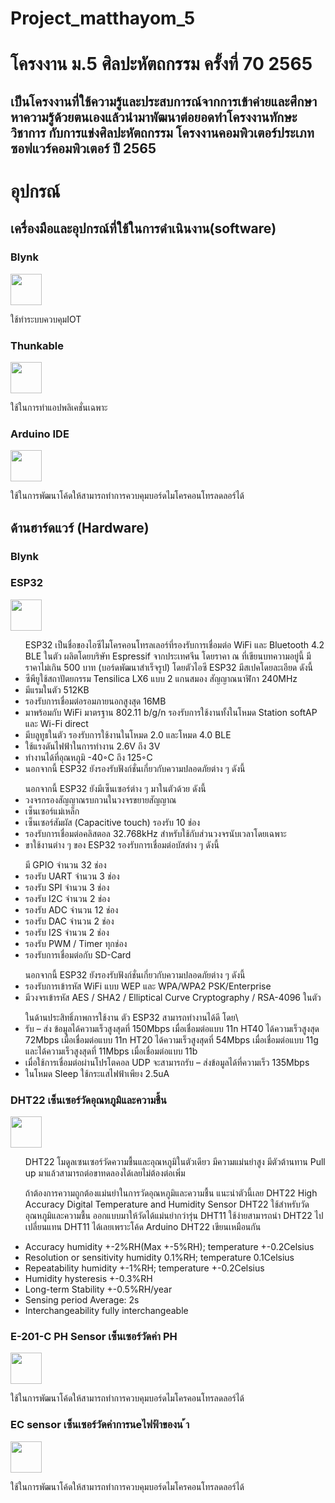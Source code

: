 # Project_matthayom_5
<h1>โครงงาน ม.5 ศิลปะหัตถกรรม ครั้งที่ 70 2565</h1>
<h2>เป็นโครงงานที่ใช้ความรู้และประสบการณ์จากการเข้าค่ายและศึกษาหาความรู้ด้วยตนเองแล้วนำมาพัฒนาต่อยอดทำโครงงานทักษะวิชาการ กับการแข่งศิลปะหัตถกรรม โครงงานคอมพิวเตอร์ประเภทซอฟแวร์คอมพิวเตอร์ ปี 2565</h2> 

<h1>อุปกรณ์</h1>

<h2>เครื่องมือและอุปกรณ์ที่ใช้ในการดำเนินงาน(software)</h2>

<h3>Blynk</h3>
<img src="https://store.kidbright.info/upload/cover-image/1595158904-oAsZux.png" style="width="50px" height="50px" ">
<p>ใช้ทำระบบควบคุมIOT</p>

<h3>Thunkable </h3>
<img src="https://www.nocodeitalia.it/wp-content/uploads/2020/12/thunkable-1-1024x191.png" style="width="50px" height="50px"">
<p>ใช้ในการทำแอปพลิเคชั่นเฉพาะ</p>

<h3>Arduino IDE</h3>
<img src="https://s3.amazonaws.com/eventick-redactor/065c62c2-f169-4c54-a2d8-fee009e9ee1b/arduinoicon2.preview.png" style="width="50px" height="50px"">
<p>ใช้ในการพัฒนาโค้ดให้สามารถทำการควบคุมบอร์ดไมโครคอนโทรลดลอร์ได้</p>

<h2>ด้านฮาร์ดแวร์ (Hardware)
</h2>

<h3>Blynk</h3>

<h3>ESP32</h3>
<img src="https://th.bing.com/th/id/R.b02136248e37bd6f90bc862c685d1f3c?rik=N%2fwa6K%2bWtqqcKw&pid=ImgRaw&r=0" style="width="50px" height="50px"">

<ul>ESP32 เป็นชื่อของไอซีไมโครคอนโทรลเลอร์ที่รองรับการเชื่อมต่อ WiFi และ Bluetooth 4.2 BLE ในตัว ผลิตโดยบริษัท Espressif จากประเทศจีน โดยราคา ณ ที่เขียนบทความอยู่นี้ มีราคาไม่เกิน 500 บาท (บอร์ดพัฒนาสำเร็จรูป) โดยตัวไอซี ESP32 มีสเปคโดยละเอียด ดังนี้
  <li>ซีพียูใช้สถาปัตยกรรม Tensilica LX6 แบบ 2 แกนสมอง สัญญาณนาฬิกา 240MHz</li>
  <li>มีแรมในตัว 512KB</li>
  <li>รองรับการเชื่อมต่อรอมภายนอกสูงสุด 16MB</li>
  <li>มาพร้อมกับ WiFi มาตรฐาน 802.11 b/g/n รองรับการใช้งานทั้งในโหมด Station softAP และ Wi-Fi direct</li>
  <li>มีบลูทูธในตัว รองรับการใช้งานในโหมด 2.0 และโหมด 4.0 BLE</li>
  <li>ใช้แรงดันไฟฟ้าในการทำงาน 2.6V ถึง 3V</li>
  <li>ทำงานได้ที่อุณหภูมิ -40◦C ถึง 125◦C</li>

  <li>นอกจากนี้ ESP32 ยังรองรับฟังก์ชั่นเกี่ยวกับความปลอดภัยต่าง ๆ ดังนี้</li>
</ul>
  <ul>นอกจากนี้ ESP32 ยังมีเซ็นเซอร์ต่าง ๆ มาในตัวด้วย ดังนี้
 <li>วงจรกรองสัญญาณรบกวนในวงจรขยายสัญญาณ</li>
  <li>เซ็นเซอร์แม่เหล็ก</li>
  <li>เซ็นเซอร์สัมผัส (Capacitive touch) รองรับ 10 ช่อง</li>
  <li>รองรับการเชื่อมต่อคลิสตอล 32.768kHz สำหรับใช้กับส่วนวงจรนับเวลาโดยเฉพาะ</li>
  <li>ขาใช้งานต่าง ๆ ของ ESP32 รองรับการเชื่อมต่อบัสต่าง ๆ ดังนี้</li>
</ul>


<ul>มี GPIO จำนวน 32 ช่อง
  <li>รองรับ UART จำนวน 3 ช่อง</li>
  <li>รองรับ SPI จำนวน 3 ช่อง</li>
  <li>รองรับ I2C จำนวน 2 ช่อง</li>
  <li>รองรับ ADC จำนวน 12 ช่อง</li>
  <li>รองรับ DAC จำนวน 2 ช่อง</li>
  <li>รองรับ I2S จำนวน 2 ช่อง</li>
  <li>รองรับ PWM / Timer ทุกช่อง</li>
  <li>รองรับการเชื่อมต่อกับ SD-Card</li>
</ul>

  <ul>นอกจากนี้ ESP32 ยังรองรับฟังก์ชั่นเกี่ยวกับความปลอดภัยต่าง ๆ ดังนี้
  <li>รองรับการเข้ารหัส WiFi แบบ WEP และ WPA/WPA2 PSK/Enterprise</li>
  <li>มีวงจรเข้ารหัส AES / SHA2 / Elliptical Curve Cryptography / RSA-4096 ในตัว</li>
</ul>
  <ul>ในด้านประสิทธิ์ภาพการใช้งาน ตัว ESP32 สามารถทำงานได้ดี โดย\
  <li>รับ – ส่ง ข้อมูลได้ความเร็วสูงสุดที่ 150Mbps เมื่อเชื่อมต่อแบบ 11n HT40 ได้ความเร็วสูงสุด 72Mbps เมื่อเชื่อมต่อแบบ 11n HT20 ได้ความเร็วสูงสุดที่ 54Mbps เมื่อเชื่อมต่อแบบ 11g และได้ความเร็วสูงสุดที่ 11Mbps เมื่อเชื่อมต่อแบบ 11b</li>
  <li>เมื่อใช้การเชื่อมต่อผ่านโปรโตคอล UDP จะสามารถรับ – ส่งข้อมูลได้ที่ความเร็ว 135Mbps</li>
  <li>ในโหมด Sleep ใช้กระแสไฟฟ้าเพียง 2.5uA</li>
</ul>

<h3>DHT22 เซ็นเซอร์วัดอุณหภูมิและความชื้น
</h3>
<img src="https://www.mechatronicstore.cl/wp-content/uploads/2017/05/humidity-temperature-sensor-dht22.jpg" style="width="50px" height="50px"">

 <ul>DHT22 โมดูลเซนเซอร์วัดความชื้นและอุณหภูมิในตัวเดียว มีความแม่นยำสูง มีตัวต้านทาน Pull up มาแล้วสามารถต่อขาทดลองได้เลยไม่ต้องต่อเพิ่ม

ถ้าต้องการความถูกต้องแม่นยำในการวัดอุณหภูมิและความชื้น แนะนำตัวนี้เลย DHT22 High Accuracy Digital Temperature and Humidity Sensor  DHT22 ใช้สำหรับวัดอุณหภูมิและความชื้น ออกแบบมาให้วัดได้แม่นยำกว่ารุ่น DHT11  ใช้ง่ายสามารถนำ DHT22 ไปเปลี่ยนแทน DHT11 ได้เลยเพราะโค้ด Arduino DHT22 เขียนเหมือนกัน
  <li>Accuracy humidity         +-2%RH(Max +-5%RH); temperature +-0.2Celsius</li>
  <li>Resolution or sensitivity humidity 0.1%RH; temperature 0.1Celsius</li>
  <li>Repeatability humidity +-1%RH; temperature +-0.2Celsius</li>
  <li>Humidity hysteresis         +-0.3%RH</li>
  <li>Long-term Stability         +-0.5%RH/year</li>
  <li>Sensing period Average:        2s</li>
  <li>Interchangeability         fully interchangeable</li>
</ul>

<h3>E-201-C PH Sensor เซ็นเซอร์วัดค่า PH</h3>
<img src="https://s3.amazonaws.com/eventick-redactor/065c62c2-f169-4c54-a2d8-fee009e9ee1b/arduinoicon2.preview.png" style="width="50px" height="50px"">
<p>ใช้ในการพัฒนาโค้ดให้สามารถทำการควบคุมบอร์ดไมโครคอนโทรลดลอร์ได้</p>

<h3>EC sensor เซ็นเซอร์วัดค่าการนeไฟฟ้าของน ้า</h3>
<img src="https://cdn2.botland.com.pl/66532-large_default/gravity-analogowy-czujnik-zasolenia-wody-i-gleby-dfrobot-dfr0300-h.jpg" style="width="50px" height="50px"">
<p>ใช้ในการพัฒนาโค้ดให้สามารถทำการควบคุมบอร์ดไมโครคอนโทรลดลอร์ได้</p>
